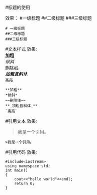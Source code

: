 #标题的使用

效果：
#一级标题
##二级标题
###三级标题
```
# 一级标题
##二级标题
###三级标题
```

#文本样式
效果:  
**加粗**  
*倾斜*  
~~删除线~~  
**_加粗且斜体_**  
`高亮`
```
**加粗**  
*倾斜*  
~~删除线~~  
**_加粗且斜体_**
`高亮`
```

#引用文本
效果:  
>我是一个引用。
```
>我是一个引用。
```


#引用代码
效果:  
```
#include<iostream>
using namespace std;
int main()
{
    cout<<"hello world"<<endl;
    return 0;
}
```
